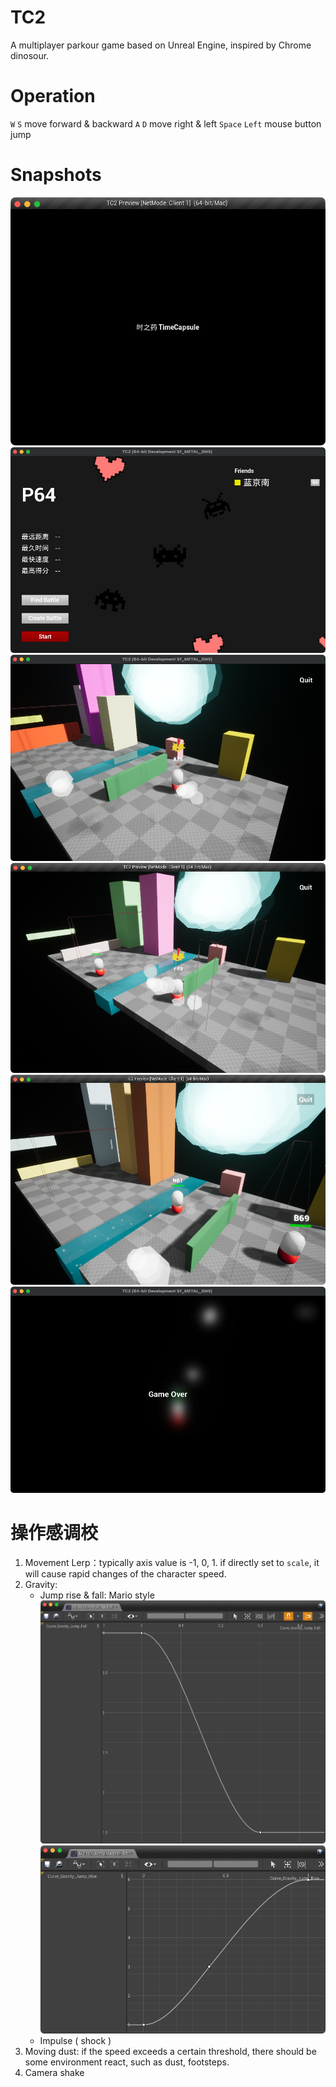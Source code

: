 # TC2
A multiplayer parkour game based on Unreal Engine, inspired by Chrome dinosour.

# Operation
`W` `S` move forward & backward
`A` `D` move right & left
`Space` `Left` mouse button jump

# Snapshots

![SplashScreen](document/1-SplashScreen.png)
![Home](document/2-Home.png)
![SOLO](document/3-Solo.png)
![Multiplayer-1](document/4-Multiplayer-1.png)
![Multiplayer-2](document/4-Multiplayer-2.png)
![GameOver](document/5-GameOver.png)

# 操作感调校
1. Movement Lerp：typically axis value is -1, 0, 1. if directly set to `scale`, it will cause rapid changes of the character speed.
2. Gravity:
    - Jump rise & fall: Mario style
        ![Rise](document/Curve-1.png)
        ![Fall](document/Curve-2.png)
    - Impulse ( shock )
3. Moving dust: if the speed exceeds a certain threshold, there should be some environment react, such as dust, footsteps.
4. Camera shake
